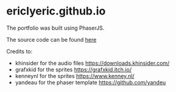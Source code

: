 # ericlyeric.github.io
The portfolio was built using PhaserJS.

The source code can be found [here](https://github.com/ericlyeric/portfolio)

Credits to:
- khinsider for the audio files https://downloads.khinsider.com/
- grafxkid for the sprites https://grafxkid.itch.io/
- kenneynl for the sprites https://www.kenney.nl/
- yandeau for the phaser template https://github.com/yandeu
